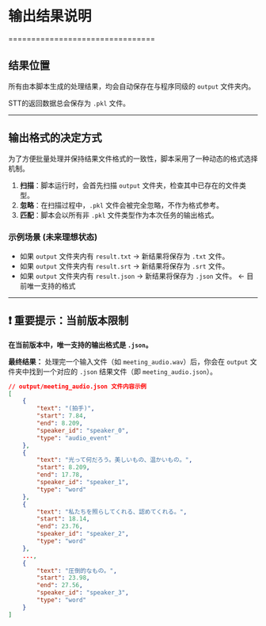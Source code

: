 # 输出结果说明
================================

## 结果位置
所有由本脚本生成的处理结果，均会自动保存在与程序同级的 `output` 文件夹内。

STT的返回数据总会保存为 `.pkl` 文件。

---

## 输出格式的决定方式

为了方便批量处理并保持结果文件格式的一致性，脚本采用了一种动态的格式选择机制。

1.  **扫描**：脚本运行时，会首先扫描 `output` 文件夹，检查其中已存在的文件类型。
2.  **忽略**：在扫描过程中，`.pkl` 文件会被完全忽略，不作为格式参考。
3.  **匹配**：脚本会以所有非 `.pkl` 文件类型作为本次任务的输出格式。

### 示例场景 (未来理想状态)
* 如果 `output` 文件夹内有 `result.txt` -> 新结果将保存为 `.txt` 文件。
* 如果 `output` 文件夹内有 `result.srt` -> 新结果将保存为 `.srt` 文件。
* 如果 `output` 文件夹内有 `result.json` -> 新结果将保存为 `.json` 文件。 <- 目前唯一支持的格式

---

## ❗ 重要提示：当前版本限制

**在当前版本中，唯一支持的输出格式是 `.json`。**

**最终结果：**
处理完一个输入文件（如 `meeting_audio.wav`）后，你会在 `output` 文件夹中找到一个对应的 `.json` 结果文件（即 `meeting_audio.json`）。

```json
// output/meeting_audio.json 文件内容示例
[
    {
        "text": "(拍手)",
        "start": 7.84,
        "end": 8.209,
        "speaker_id": "speaker_0",
        "type": "audio_event"
    },
    {
        "text": "光って何だろう。美しいもの、温かいもの。",
        "start": 8.209,
        "end": 17.78,
        "speaker_id": "speaker_1",
        "type": "word"
    },
    {
        "text": "私たちを照らしてくれる、認めてくれる。",
        "start": 18.14,
        "end": 23.76,
        "speaker_id": "speaker_2",
        "type": "word"
    },
    ...,
    {
        "text": "圧倒的なもの。",
        "start": 23.98,
        "end": 27.56,
        "speaker_id": "speaker_3",
        "type": "word"
    }
]
```